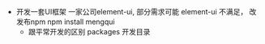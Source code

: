 - 开发一套UI框架 
  一家公司element-ui, 部分需求可能
  element-ui 不满足， 改 
  发布npm npm install mengqui 
  - 跟平常开发的区别
    packages 开发目录
